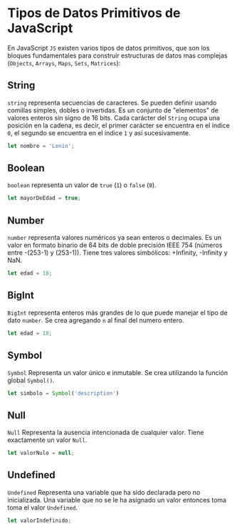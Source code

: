 # Tipos de Datos Primitivos de JavaScript

En JavaScript `JS` existen varios tipos de datos primitivos, que son los bloques fundamentales para construir estructuras de datos mas complejas (`Objects`, `Arrays`, `Maps`, `Sets`, `Matrices`):

## String

`string` representa secuencias de caracteres. Se pueden definir usando comillas simples, dobles o invertidas. Es un conjunto de "elementos" de valores enteros sin signo de 16 bits. Cada carácter del `String` ocupa una posición en la cadena, es decir, el primer carácter se encuentra en el índice `0`, el segundo se encuentra en el índice `1` y así sucesivamente.

```javascript
let nombre = 'Lenin';
```



## Boolean

`boolean` representa un valor de `true` (`1`) o `false` (`0`).

```javascript
let mayorDeEdad = true;
```



## Number

`number` representa valores numéricos ya sean enteros o decimales. Es un valor en formato binario de 64 bits de doble precisión IEEE 754 (números entre -(253-1) y (253-1)). Tiene tres valores simbólicos: +Infinity, -Infinity y NaN.

```javascript
let edad = 18;
```



## BigInt

`BigInt` representa enteros más grandes de lo que puede manejar el tipo de dato `number`. Se crea agregando `n` al final del numero entero.

```javascript
let edad = 18;
```



## Symbol

`Symbol` Representa un valor único e inmutable. Se crea utilizando la función global `Symbol()`. 

```javascript
let simbolo = Symbol('description')
```



## Null

`Null` Representa la ausencia intencionada de cualquier valor. Tiene exactamente un valor `Null`.

```javascript
let valorNulo = null;
```



## Undefined

`Undefined` Representa una variable que ha sido declarada pero no inicializada. Una variable que no se le ha asignado un valor entonces toma toma el valor `Undefined`.

```javascript
let valorIndefinido;
```

